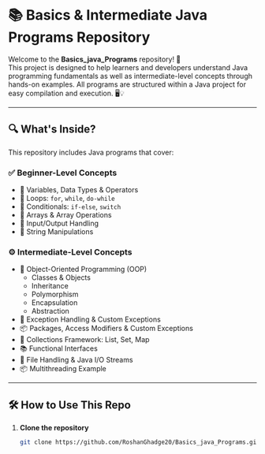 # 📚 Basics & Intermediate Java Programs Repository

Welcome to the **Basics_java_Programs** repository! 🚀  
This project is designed to help learners and developers understand Java programming fundamentals as well as intermediate-level concepts through hands-on examples. All programs are structured within a Java project for easy compilation and execution. 🖥️💡

---

## 🔍 What's Inside?

This repository includes Java programs that cover:

### ✅ **Beginner-Level Concepts**
- 🧮 Variables, Data Types & Operators
- 🔁 Loops: `for`, `while`, `do-while`
- 🔀 Conditionals: `if-else`, `switch`
- 📐 Arrays & Array Operations
- 🧾 Input/Output Handling
- 🧊 String Manipulations

### ⚙️ **Intermediate-Level Concepts**
- 🧰 Object-Oriented Programming (OOP)
  - Classes & Objects
  - Inheritance
  - Polymorphism
  - Encapsulation
  - Abstraction
- 🧵 Exception Handling & Custom Exceptions
- 📦 Packages, Access Modifiers & Custom Exceptions
- 🧬 Collections Framework: List, Set, Map 
- 📚 Functional Interfaces 
- 🧪 File Handling & Java I/O Streams
- 📦 Multithreading Example

---

## 🛠️ How to Use This Repo

1. **Clone the repository**
   ```bash
   git clone https://github.com/RoshanGhadge20/Basics_java_Programs.git


